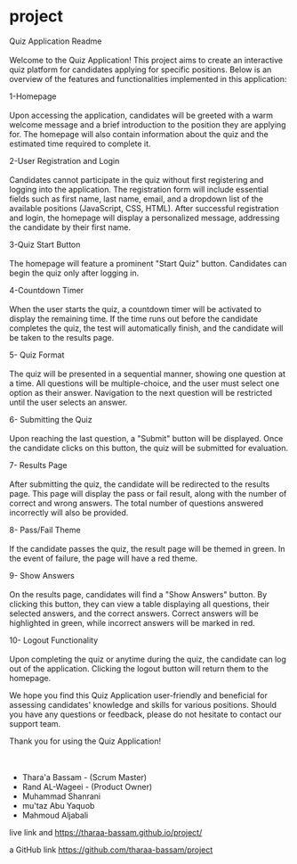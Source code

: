 # project
Quiz Application Readme <br /><br />
Welcome to the Quiz Application! This project aims to create an interactive quiz platform for candidates applying for specific positions. Below is an overview of the features and functionalities implemented in this application:

1-Homepage <br /><br />
Upon accessing the application, candidates will be greeted with a warm welcome message and a brief introduction to the position they are applying for. The homepage will also contain information about the quiz and the estimated time required to complete it.

2-User Registration and Login <br /><br />
Candidates cannot participate in the quiz without first registering and logging into the application. The registration form will include essential fields such as first name, last name, email, and a dropdown list of the available positions (JavaScript, CSS, HTML). After successful registration and login, the homepage will display a personalized message, addressing the candidate by their first name.

3-Quiz Start Button <br /><br />
The homepage will feature a prominent "Start Quiz" button. Candidates can begin the quiz only after logging in.

4-Countdown Timer <br /><br />
When the user starts the quiz, a countdown timer will be activated to display the remaining time. If the time runs out before the candidate completes the quiz, the test will automatically finish, and the candidate will be taken to the results page.

5- Quiz Format <br /><br />
The quiz will be presented in a sequential manner, showing one question at a time. All questions will be multiple-choice, and the user must select one option as their answer. Navigation to the next question will be restricted until the user selects an answer.

6- Submitting the Quiz <br /><br />
Upon reaching the last question, a "Submit" button will be displayed. Once the candidate clicks on this button, the quiz will be submitted for evaluation.

7- Results Page <br /><br />
After submitting the quiz, the candidate will be redirected to the results page. This page will display the pass or fail result, along with the number of correct and wrong answers. The total number of questions answered incorrectly will also be provided.

8- Pass/Fail Theme <br /><br />
If the candidate passes the quiz, the result page will be themed in green. In the event of failure, the page will have a red theme.

9- Show Answers <br /><br />
On the results page, candidates will find a "Show Answers" button. By clicking this button, they can view a table displaying all questions, their selected answers, and the correct answers. Correct answers will be highlighted in green, while incorrect answers will be marked in red.

10- Logout Functionality <br /><br />
Upon completing the quiz or anytime during the quiz, the candidate can log out of the application. Clicking the logout button will return them to the homepage.

We hope you find this Quiz Application user-friendly and beneficial for assessing candidates' knowledge and skills for various positions. Should you have any questions or feedback, please do not hesitate to contact our support team.

Thank you for using the Quiz Application!  
<br /><br />


- Thara'a Bassam - (Scrum Master)
- Rand AL-Wageei - (Product Owner)
- Muhammad Shanrani
- mu'taz Abu Yaquob
- Mahmoud Aljabali

 live link and 
https://tharaa-bassam.github.io/project/

a GitHub link
https://github.com/tharaa-bassam/project